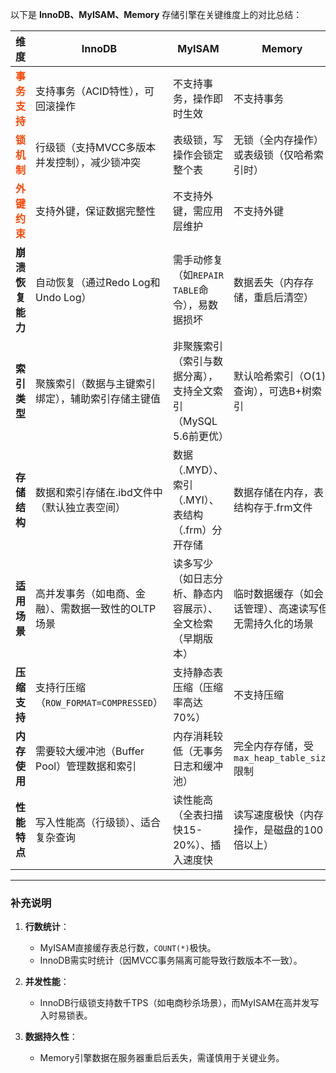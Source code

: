 

以下是 **InnoDB、MyISAM、Memory** 存储引擎在关键维度上的对比总结：

| **维度**                            | **InnoDB**                                                                 | **MyISAM**                                                                 | **Memory**                                                                 |
|-----------------------------------|----------------------------------------------------------------------------|----------------------------------------------------------------------------|----------------------------------------------------------------------------|
| <font color="#FF4500">**事务支持**</font> | 支持事务（ACID特性），可回滚操作                      | 不支持事务，操作即时生效                                   | 不支持事务                                                             |
| <font color="#FF4500">**锁机制**</font>  | 行级锁（支持MVCC多版本并发控制），减少锁冲突           | 表级锁，写操作会锁定整个表                                 | 无锁（全内存操作）或表级锁（仅哈希索引时）                         |
| <font color="#FF4500">**外键约束**</font> | 支持外键，保证数据完整性                              | 不支持外键，需应用层维护                                   | 不支持外键                                                             |
| **崩溃恢复能力**                        | 自动恢复（通过Redo Log和Undo Log）                        | 需手动修复（如`REPAIR TABLE`命令），易数据损坏                 | 数据丢失（内存存储，重启后清空）                                |
| **索引类型**                          | 聚簇索引（数据与主键索引绑定），辅助索引存储主键值         | 非聚簇索引（索引与数据分离），支持全文索引（MySQL 5.6前更优） | 默认哈希索引（O(1)查询），可选B+树索引                             |
| **存储结构**                          | 数据和索引存储在.ibd文件中（默认独立表空间）                  | 数据（.MYD）、索引（.MYI）、表结构（.frm）分开存储        | 数据存储在内存，表结构存于.frm文件                                 |
| **适用场景**                          | 高并发事务（如电商、金融）、需数据一致性的OLTP场景     | 读多写少（如日志分析、静态内容展示）、全文检索（早期版本） | 临时数据缓存（如会话管理）、高速读写但无需持久化的场景     |
| **压缩支持**                          | 支持行压缩（`ROW_FORMAT=COMPRESSED`）                             | 支持静态表压缩（压缩率高达70%）                               | 不支持压缩                                                             |
| **内存使用**                          | 需要较大缓冲池（Buffer Pool）管理数据和索引                  | 内存消耗较低（无事务日志和缓冲池）                                 | 完全内存存储，受`max_heap_table_size`限制                      |
| **性能特点**                          | 写入性能高（行级锁）、适合复杂查询                        | 读性能高（全表扫描快15-20%）、插入速度快                   | 读写速度极快（内存操作，是磁盘的100倍以上）               |

---

### **补充说明**
1. **行数统计**：
    - MyISAM直接缓存表总行数，`COUNT(*)`极快。
    - InnoDB需实时统计（因MVCC事务隔离可能导致行数版本不一致）。

2. **并发性能**：
    - InnoDB行级锁支持数千TPS（如电商秒杀场景），而MyISAM在高并发写入时易锁表。

3. **数据持久性**：
    - Memory引擎数据在服务器重启后丢失，需谨慎用于关键业务。

